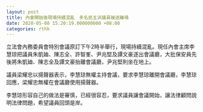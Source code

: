 ```yaml
---
layout: post
title: 內會開始後現場持續混亂　多名民主派議員被逐離場
date: 2020-05-08 15:20:19.000000000 +08:00
categories: rthk
---
```


立法會內務委員會特別會議原訂下午2時半舉行，現場持續混亂。現任內會主席李慧琼把議員朱凱廸、陳志全、許智峯、尹兆堅及譚文豪逐出會議廳，大批保安員先後將朱凱廸、陳志全及譚文豪抬離會議廳，尹兆堅則坐在地上。

議員梁耀忠以揚聲器表示，李慧琼無權主持會議，要求李慧琼離開會議廳，李慧琼回應，梁耀忠無權在會議廳使用揚聲器。

李慧琼形容自己的做法是審慎，已經很容忍，要求議員讓會議開始，讓法律顧問說明法律問題，希望議員回頭是岸。
